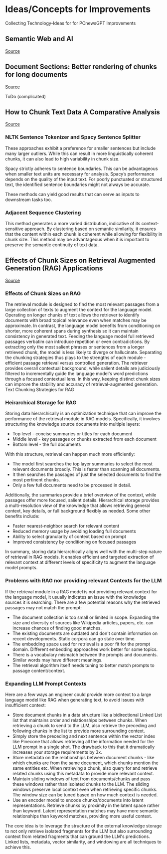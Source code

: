 # Ideas/Concepts for Improvements

Collecting Technology-Ideas for for PCnewsGPT Improvements

## Semantic Web and AI

[Source](https://towardsdatascience.com/what-happened-to-the-semantic-web-cbaaf547a09f)

## Document Sections: Better rendering of chunks for long documents

[Source](https://community.openai.com/t/document-sections-better-rendering-of-chunks-for-long-documents/329066)

ToDo (complicated)

## How to Chunk Text Data A Comparative Analysis

[Source](https://towardsdatascience.com/how-to-chunk-text-data-a-comparative-analysis-3858c4a0997a)

### NLTK Sentence Tokenizer and Spacy Sentence Splitter

These approaches exhibit a preference for smaller sentences but include many larger outliers. While this can result in more linguistically coherent chunks, it can also lead to high variability in chunk size.

Spacy strictly adheres to sentence boundaries. This can be advantageous when smaller text units are necessary for analysis. Spacy’s performance depends on the quality of the input text. For poorly punctuated or structured text, the identified sentence boundaries might not always be accurate.

These methods can yield good results that can serve as inputs to downstream tasks too.

### Adjacent Sequence Clustering

This method generates a more varied distribution, indicative of its context-sensitive approach. By clustering based on semantic similarity, it ensures that the content within each chunk is coherent while allowing for flexibility in chunk size. This method may be advantageous when it is important to preserve the semantic continuity of text data.

## Effects of Chunk Sizes on Retrieval Augmented Generation (RAG) Applications

[Source](https://reframe.is/wiki/Effects-of-Chunk-Sizes-on-Retrieval-Augmented-Generation-RAG-Applications-8b728c36d005434dba39ad19be9b82cc/?pvs=4)

### Effects of Chunk Sizes on RAG

The retrieval module is designed to find the most relevant passages from a large collection of texts to augment the context for the language model. Operating on longer chunks of text allows the retriever to identify documents with broad topical relevance even when matches may be approximate. In contrast, the language model benefits from conditioning on shorter, more coherent spans during synthesis so it can maintain consistency in generated text.
Feeding the language model full retrieved passages verbatim can introduce repetition or even contradictions. By extracting only the most salient phrases or sentences from a longer retrieved chunk, the model is less likely to diverge or hallucinate. Separating the chunking strategies thus plays to the strengths of each module - efficient passage retrieval versus controlled generation. The retriever provides overall contextual background, while salient details are judiciously filtered to incrementally guide the language model's word predictions through a focused contextual lens. In this way, keeping distinct chunk sizes can improve the stability and accuracy of retrieval-augmented generation.
Text Chunking Strategies for RAG

### Heirarchical Storage for RAG

Storing data hierarchically is an optimization technique that can improve the performance of the retrieval module in RAG models. Specifically, it involves structuring the knowledge source documents into multiple layers:

+ Top level - concise summaries or titles for each document
+ Middle level - key passages or chunks extracted from each document
+ Bottom level - the full documents

With this structure, retrieval can happen much more efficiently:

+ The model first searches the top layer summaries to select the most relevant documents broadly. This is faster than scanning all documents.
+ It then searches the passages of just the selected documents to find the most pertinent chunks.
+ Only a few full documents need to be processed in detail.

Additionally, the summaries provide a brief overview of the context, while passages offer more focused, salient details.
Hierarchical storage provides a multi-resolution view of the knowledge that allows retrieving general context, key details, or full background flexibly as needed.
Some other benefits include:

+ Faster nearest-neighbor search for relevant content
+ Reduced memory usage by avoiding loading full documents
+ Ability to select granularity of context based on prompt
+ Improved consistency by conditioning on focused passages

In summary, storing data hierarchically aligns well with the multi-step nature of retrieval in RAG models. It enables efficient and targeted extraction of relevant context at different levels of specificity to augment the language model prompts.

### Problems with RAG nor providing relevant Contexts for the LLM

If the retrieval module in a RAG model is not providing relevant context for the language model, it usually indicates an issue with the knowledge sources it is searching. There are a few potential reasons why the retrieved passages may not match the prompt:

+ The document collection is too small or limited in scope. Expanding the size and diversity of sources like Wikipedia articles, papers, etc. can increase chances of finding good matches.
+ The existing documents are outdated and don't contain information on recent developments. Static corpora can go stale over time.
+ The embedding space used for retrieval is a poor fit for the prompt domain. Different embedding approaches work better for some topics.
+ There is a vocabulary mismatch between the prompts and documents. Similar words may have different meanings.
+ The retrieval algorithm itself needs tuning to better match prompts to passage content/context.

### Expanding LLM Prompt Contexts

Here are a few ways an engineer could provide more context to a large language model like RAG when generating text, to avoid issues with insufficient context:

+ Store document chunks in a data structure like a bidirectional Linked List list that maintains order and relationships between chunks. When retrieving a chunk to send to the LLM, also retrieve the preceding and following chunks in the list to provide more surrounding context.
+ Simply store the preceding and next sentence within the vector index like Pinecone that allows retrieving all the information needed for the LLM prompt in a single shot. The drawback to this that it dramatically increases your storage requirements by 3x.
+ Store metadata on the relationships between document chunks - like which chunks are from the same document, which chunks mention the same entities etc. When retrieving a chunk, also query for and retrieve related chunks using this metadata to provide more relevant context.
+ Maintain sliding windows of text from documents/chunks and pass these windows rather than isolated chunks to the LLM. The sliding windows preserve local context even when retrieving specific chunks. The window size can be tuned based on how much context is needed.
+ Use an encoder model to encode chunks/documents into latent representations. Retrieve chunks by proximity in the latent space rather than keyword. Latent representation matches may have more semantic relationships than keyword matches, providing more useful context.

The core idea is to leverage the structure of the external knowledge storage to not only retrieve isolated fragments for the LLM but also surrounding context from related fragments that can ground the LLM's predictions. Linked lists, metadata, vector similarity, and windowing are all techniques to achieve this.